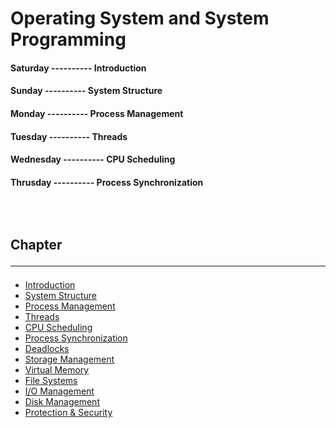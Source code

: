 <!--markdown practice-->
# Operating System and System Programming

#### **Saturday  ---------- Introduction</br>**
#### **Sunday    ---------- System Structure</br>**
#### **Monday    ---------- Process Management</br>**
#### **Tuesday   ---------- Threads</br>**
#### **Wednesday ---------- CPU Scheduling</br>**
#### **Thrusday  ---------- Process Synchronization</br>**


## </br></br>Chapter<hr/>

- [Introduction][P1]
- [System Structure][P2]
- [Process Management][P3]
- [Threads][P4]
- [CPU Scheduling][P5]
- [Process Synchronization][P6]
- [Deadlocks][P7]
- [Storage Management][P8]
- [Virtual Memory][P9]
- [File Systems][P10]
- [I/O Management][P11]
- [Disk Management][P12]
- [Protection & Security][P13]





<!--Links-->
[P1]: https://github.com/HasanTarik-REC/Note-Collections/blob/Feature/Third%20Year/Even%20Semester/Operating%20System/Introduction/Introduction.md
[P2]: https://github.com/HasanTarik-REC/Note-Collections/blob/Feature/Third%20Year/Even%20Semester/Operating%20System/System%20Structure.md
[P3]: https://github.com/HasanTarik-REC/Note-Collections/blob/Feature/Third%20Year/Even%20Semester/Operating%20System/Process%20Management/Process%20Management.md
[P4]: https://github.com/HasanTarik-REC/Note-Collections/blob/Feature/Third%20Year/Even%20Semester/Operating%20System/Threads/Threads.md
[P5]: https://github.com/HasanTarik-REC/Note-Collections/blob/Feature/Third%20Year/Even%20Semester/Operating%20System/CPU%20scheduling/CPU%20scheduling.md
[P6]: https://github.com/HasanTarik-REC/Note-Collections/blob/Feature/Third%20Year/Even%20Semester/Operating%20System/Process%20Synchronization.md
[P7]: https://github.com/HasanTarik-REC/Note-Collections/blob/Feature/Third%20Year/Even%20Semester/Operating%20System/Deadlocks.md
[P8]: https://github.com/HasanTarik-REC/Note-Collections/blob/Feature/Third%20Year/Even%20Semester/Operating%20System/Storage%20Management.md
[P9]: https://github.com/HasanTarik-REC/Note-Collections/blob/Feature/Third%20Year/Even%20Semester/Operating%20System/Virtual%20Memory.md
[P10]: https://github.com/HasanTarik-REC/Note-Collections/blob/Feature/Third%20Year/Even%20Semester/Operating%20System/File%20Systems.md
[P11]: https://github.com/HasanTarik-REC/Note-Collections/blob/Feature/Third%20Year/Even%20Semester/Operating%20System/I%20O%20Management.md
[P12]: https://github.com/HasanTarik-REC/Note-Collections/blob/Feature/Third%20Year/Even%20Semester/Operating%20System/Disk%20Management.md
[P13]: https://github.com/HasanTarik-REC/Note-Collections/blob/Feature/Third%20Year/Even%20Semester/Operating%20System/Protection%20and%20Security.md
<!--End-->
